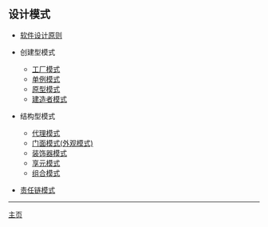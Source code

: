 ## 设计模式

-   [软件设计原则](软件设计原则.md)

-   创建型模式

    -   [工厂模式](工厂模式.md)
    -   [单例模式](单例模式.md)
    -   [原型模式](原型模式.md)
    -   [建造者模式](建造者模式.md)

-   结构型模式

    -   [代理模式](代理模式.md)
    -   [门面模式(外观模式)](门面模式.md)
    -   [装饰器模式](装饰器模式.md)
    -   [享元模式](享元模式.md)
    -   [组合模式](组合模式.md)

-   [责任链模式](责任链模式.md)

---

[主页](../../../../)

